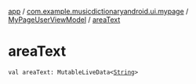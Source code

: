 [app](../../index.md) / [com.example.musicdictionaryandroid.ui.mypage](../index.md) / [MyPageUserViewModel](index.md) / [areaText](./area-text.md)

# areaText

`val areaText: MutableLiveData<`[`String`](https://kotlinlang.org/api/latest/jvm/stdlib/kotlin/-string/index.html)`>`